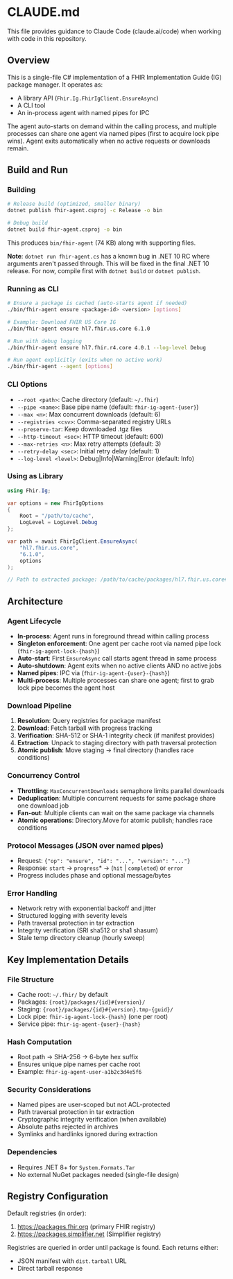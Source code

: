 # CLAUDE.md

This file provides guidance to Claude Code (claude.ai/code) when working with code in this repository.

## Overview

This is a single-file C# implementation of a FHIR Implementation Guide (IG) package manager. It operates as:
- A library API (`Fhir.Ig.FhirIgClient.EnsureAsync`)
- A CLI tool
- An in-process agent with named pipes for IPC

The agent auto-starts on demand within the calling process, and multiple processes can share one agent via named pipes (first to acquire lock pipe wins). Agent exits automatically when no active requests or downloads remain.

## Build and Run

### Building
```bash
# Release build (optimized, smaller binary)
dotnet publish fhir-agent.csproj -c Release -o bin

# Debug build
dotnet build fhir-agent.csproj -o bin
```

This produces `bin/fhir-agent` (74 KB) along with supporting files.

**Note**: `dotnet run fhir-agent.cs` has a known bug in .NET 10 RC where arguments aren't passed through. This will be fixed in the final .NET 10 release. For now, compile first with `dotnet build` or `dotnet publish`.

### Running as CLI
```bash
# Ensure a package is cached (auto-starts agent if needed)
./bin/fhir-agent ensure <package-id> <version> [options]

# Example: Download FHIR US Core IG
./bin/fhir-agent ensure hl7.fhir.us.core 6.1.0

# Run with debug logging
./bin/fhir-agent ensure hl7.fhir.r4.core 4.0.1 --log-level Debug

# Run agent explicitly (exits when no active work)
./bin/fhir-agent --agent [options]
```

### CLI Options
- `--root <path>`: Cache directory (default: `~/.fhir`)
- `--pipe <name>`: Base pipe name (default: `fhir-ig-agent-{user}`)
- `--max <n>`: Max concurrent downloads (default: 6)
- `--registries <csv>`: Comma-separated registry URLs
- `--preserve-tar`: Keep downloaded .tgz files
- `--http-timeout <sec>`: HTTP timeout (default: 600)
- `--max-retries <n>`: Max retry attempts (default: 3)
- `--retry-delay <sec>`: Initial retry delay (default: 1)
- `--log-level <level>`: Debug|Info|Warning|Error (default: Info)

### Using as Library
```csharp
using Fhir.Ig;

var options = new FhirIgOptions
{
    Root = "/path/to/cache",
    LogLevel = LogLevel.Debug
};

var path = await FhirIgClient.EnsureAsync(
    "hl7.fhir.us.core",
    "6.1.0",
    options
);

// Path to extracted package: /path/to/cache/packages/hl7.fhir.us.core#6.1.0
```

## Architecture

### Agent Lifecycle
- **In-process**: Agent runs in foreground thread within calling process
- **Singleton enforcement**: One agent per cache root via named pipe lock (`fhir-ig-agent-lock-{hash}`)
- **Auto-start**: First `EnsureAsync` call starts agent thread in same process
- **Auto-shutdown**: Agent exits when no active clients AND no active jobs
- **Named pipes**: IPC via (`fhir-ig-agent-{user}-{hash}`)
- **Multi-process**: Multiple processes can share one agent; first to grab lock pipe becomes the agent host

### Download Pipeline
1. **Resolution**: Query registries for package manifest
2. **Download**: Fetch tarball with progress tracking
3. **Verification**: SHA-512 or SHA-1 integrity check (if manifest provides)
4. **Extraction**: Unpack to staging directory with path traversal protection
5. **Atomic publish**: Move staging → final directory (handles race conditions)

### Concurrency Control
- **Throttling**: `MaxConcurrentDownloads` semaphore limits parallel downloads
- **Deduplication**: Multiple concurrent requests for same package share one download job
- **Fan-out**: Multiple clients can wait on the same package via channels
- **Atomic operations**: Directory.Move for atomic publish; handles race conditions

### Protocol Messages (JSON over named pipes)
- Request: `{"op": "ensure", "id": "...", "version": "..."}`
- Response: `start` → `progress`* → (`hit` | `completed`) or `error`
- Progress includes phase and optional message/bytes

### Error Handling
- Network retry with exponential backoff and jitter
- Structured logging with severity levels
- Path traversal protection in tar extraction
- Integrity verification (SRI sha512 or sha1 shasum)
- Stale temp directory cleanup (hourly sweep)

## Key Implementation Details

### File Structure
- Cache root: `~/.fhir/` by default
- Packages: `{root}/packages/{id}#{version}/`
- Staging: `{root}/packages/{id}#{version}.tmp-{guid}/`
- Lock pipe: `fhir-ig-agent-lock-{hash}` (one per root)
- Service pipe: `fhir-ig-agent-{user}-{hash}`

### Hash Computation
- Root path → SHA-256 → 6-byte hex suffix
- Ensures unique pipe names per cache root
- Example: `fhir-ig-agent-user-a1b2c3d4e5f6`

### Security Considerations
- Named pipes are user-scoped but not ACL-protected
- Path traversal protection in tar extraction
- Cryptographic integrity verification (when available)
- Absolute paths rejected in archives
- Symlinks and hardlinks ignored during extraction

### Dependencies
- Requires .NET 8+ for `System.Formats.Tar`
- No external NuGet packages needed (single-file design)

## Registry Configuration

Default registries (in order):
1. https://packages.fhir.org (primary FHIR registry)
2. https://packages.simplifier.net (Simplifier registry)

Registries are queried in order until package is found. Each returns either:
- JSON manifest with `dist.tarball` URL
- Direct tarball response